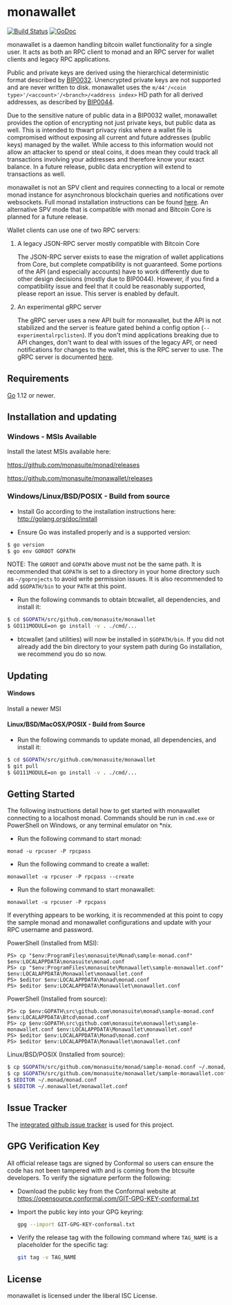 monawallet
=========

[![Build Status](https://github.com/monasuite/monawallet/workflows/Build%20and%20Test/badge.svg)](https://github.com/monasuite/monawallet/actions)
[![GoDoc](https://img.shields.io/badge/godoc-reference-blue.svg)](https://pkg.go.dev/github.com/monasuite/monawallet)


monawallet is a daemon handling bitcoin wallet functionality for a
single user.  It acts as both an RPC client to monad and an RPC server
for wallet clients and legacy RPC applications.

Public and private keys are derived using the hierarchical
deterministic format described by
[BIP0032](https://github.com/bitcoin/bips/blob/master/bip-0032.mediawiki).
Unencrypted private keys are not supported and are never written to
disk.  monawallet uses the
`m/44'/<coin type>'/<account>'/<branch>/<address index>`
HD path for all derived addresses, as described by
[BIP0044](https://github.com/bitcoin/bips/blob/master/bip-0044.mediawiki).

Due to the sensitive nature of public data in a BIP0032 wallet,
monawallet provides the option of encrypting not just private keys, but
public data as well.  This is intended to thwart privacy risks where a
wallet file is compromised without exposing all current and future
addresses (public keys) managed by the wallet. While access to this
information would not allow an attacker to spend or steal coins, it
does mean they could track all transactions involving your addresses
and therefore know your exact balance.  In a future release, public data
encryption will extend to transactions as well.

monawallet is not an SPV client and requires connecting to a local or
remote monad instance for asynchronous blockchain queries and
notifications over websockets.  Full monad installation instructions
can be found [here](https://github.com/monasuite/monad).  An alternative
SPV mode that is compatible with monad and Bitcoin Core is planned for
a future release.

Wallet clients can use one of two RPC servers:

  1. A legacy JSON-RPC server mostly compatible with Bitcoin Core

     The JSON-RPC server exists to ease the migration of wallet applications
     from Core, but complete compatibility is not guaranteed.  Some portions of
     the API (and especially accounts) have to work differently due to other
     design decisions (mostly due to BIP0044).  However, if you find a
     compatibility issue and feel that it could be reasonably supported, please
     report an issue.  This server is enabled by default.

  2. An experimental gRPC server

     The gRPC server uses a new API built for monawallet, but the API is not
     stabilized and the server is feature gated behind a config option
     (`--experimentalrpclisten`).  If you don't mind applications breaking due
     to API changes, don't want to deal with issues of the legacy API, or need
     notifications for changes to the wallet, this is the RPC server to use.
     The gRPC server is documented [here](./rpc/documentation/README.md).

## Requirements

[Go](http://golang.org) 1.12 or newer.

## Installation and updating

### Windows - MSIs Available

Install the latest MSIs available here:

https://github.com/monasuite/monad/releases

https://github.com/monasuite/monawallet/releases

### Windows/Linux/BSD/POSIX - Build from source

- Install Go according to the installation instructions here:
  http://golang.org/doc/install

- Ensure Go was installed properly and is a supported version:

```bash
$ go version
$ go env GOROOT GOPATH
```

NOTE: The `GOROOT` and `GOPATH` above must not be the same path.  It is
recommended that `GOPATH` is set to a directory in your home directory such as
`~/goprojects` to avoid write permission issues.  It is also recommended to add
`$GOPATH/bin` to your `PATH` at this point.

- Run the following commands to obtain btcwallet, all dependencies, and install it:

```bash
$ cd $GOPATH/src/github.com/monasuite/monawallet
$ GO111MODULE=on go install -v . ./cmd/...
```

- btcwallet (and utilities) will now be installed in ```$GOPATH/bin```.  If you did
  not already add the bin directory to your system path during Go installation,
  we recommend you do so now.

## Updating

#### Windows

Install a newer MSI

#### Linux/BSD/MacOSX/POSIX - Build from Source

- Run the following commands to update monad, all dependencies, and install it:

```bash
$ cd $GOPATH/src/github.com/monasuite/monawallet
$ git pull
$ GO111MODULE=on go install -v . ./cmd/...
```

## Getting Started

The following instructions detail how to get started with monawallet connecting
to a localhost monad.  Commands should be run in `cmd.exe` or PowerShell on
Windows, or any terminal emulator on *nix.

- Run the following command to start monad:

```
monad -u rpcuser -P rpcpass
```

- Run the following command to create a wallet:

```
monawallet -u rpcuser -P rpcpass --create
```

- Run the following command to start monawallet:

```
monawallet -u rpcuser -P rpcpass
```

If everything appears to be working, it is recommended at this point to
copy the sample monad and monawallet configurations and update with your
RPC username and password.

PowerShell (Installed from MSI):
```
PS> cp "$env:ProgramFiles\monasuite\Monad\sample-monad.conf" $env:LOCALAPPDATA\monasuite\monad.conf
PS> cp "$env:ProgramFiles\monasuite\Monawallet\sample-monawallet.conf" $env:LOCALAPPDATA\Monawallet\monawallet.conf
PS> $editor $env:LOCALAPPDATA\Monad\monad.conf
PS> $editor $env:LOCALAPPDATA\Monawallet\monawallet.conf
```

PowerShell (Installed from source):
```
PS> cp $env:GOPATH\src\github.com\monasuite\monad\sample-monad.conf $env:LOCALAPPDATA\Btcd\monad.conf
PS> cp $env:GOPATH\src\github.com\monasuite\monawallet\sample-monawallet.conf $env:LOCALAPPDATA\Monawallet\monawallet.conf
PS> $editor $env:LOCALAPPDATA\Monad\monad.conf
PS> $editor $env:LOCALAPPDATA\Monawallet\monawallet.conf
```

Linux/BSD/POSIX (Installed from source):
```bash
$ cp $GOPATH/src/github.com/monasuite/monad/sample-monad.conf ~/.monad/monad.conf
$ cp $GOPATH/src/github.com/monasuite/monawallet/sample-monawallet.conf ~/.monawallet/monawallet.conf
$ $EDITOR ~/.monad/monad.conf
$ $EDITOR ~/.monawallet/monawallet.conf
```

## Issue Tracker

The [integrated github issue tracker](https://github.com/monasuite/monawallet/issues)
is used for this project.

## GPG Verification Key

All official release tags are signed by Conformal so users can ensure the code
has not been tampered with and is coming from the btcsuite developers.  To
verify the signature perform the following:

- Download the public key from the Conformal website at
  https://opensource.conformal.com/GIT-GPG-KEY-conformal.txt

- Import the public key into your GPG keyring:
  ```bash
  gpg --import GIT-GPG-KEY-conformal.txt
  ```

- Verify the release tag with the following command where `TAG_NAME` is a
  placeholder for the specific tag:
  ```bash
  git tag -v TAG_NAME
  ```

## License

monawallet is licensed under the liberal ISC License.
